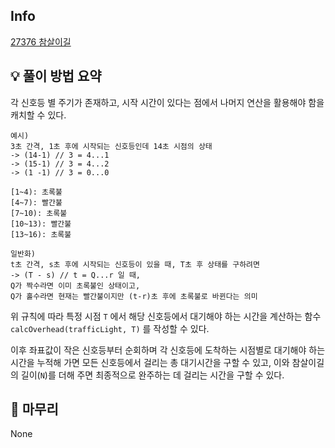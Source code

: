 ## Info
[27376 참살이길](https://www.acmicpc.net/problem/27376)

## 💡 풀이 방법 요약
각 신호등 별 주기가 존재하고, 시작 시간이 있다는 점에서 나머지 연산을 활용해야 함을 캐치할 수 있다.  
  
```
예시)
3초 간격, 1초 후에 시작되는 신호등인데 14초 시점의 상태
-> (14-1) // 3 = 4...1
-> (15-1) // 3 = 4...2
-> (1 -1) // 3 = 0...0

[1~4): 초록불
[4~7): 빨간불
[7~10): 초록불
[10~13): 빨간불
[13~16): 초록불
```
```
일반화)
t초 간격, s초 후에 시작되는 신호등이 있을 때, T초 후 상태를 구하려면
-> (T - s) // t = Q...r 일 때,
Q가 짝수라면 이미 초록불인 상태이고,
Q가 홀수라면 현재는 빨간불이지만 (t-r)초 후에 초록불로 바뀐다는 의미
```

위 규칙에 따라 특정 시점 `T` 에서 해당 신호등에서 대기해야 하는 시간을 계산하는 함수 `calcOverhead(trafficLight, T)` 를 작성할 수 있다.  
  
이후 좌표값이 작은 신호등부터 순회하며 각 신호등에 도착하는 시점별로 대기해야 하는 시간을 누적해 가면 모든 신호등에서 걸리는 총 대기시간을 구할 수 있고, 이와 참살이길의 길이(`N`)를 더해 주면 최종적으로 완주하는 데 걸리는 시간을 구할 수 있다.

## 🙂 마무리
None
